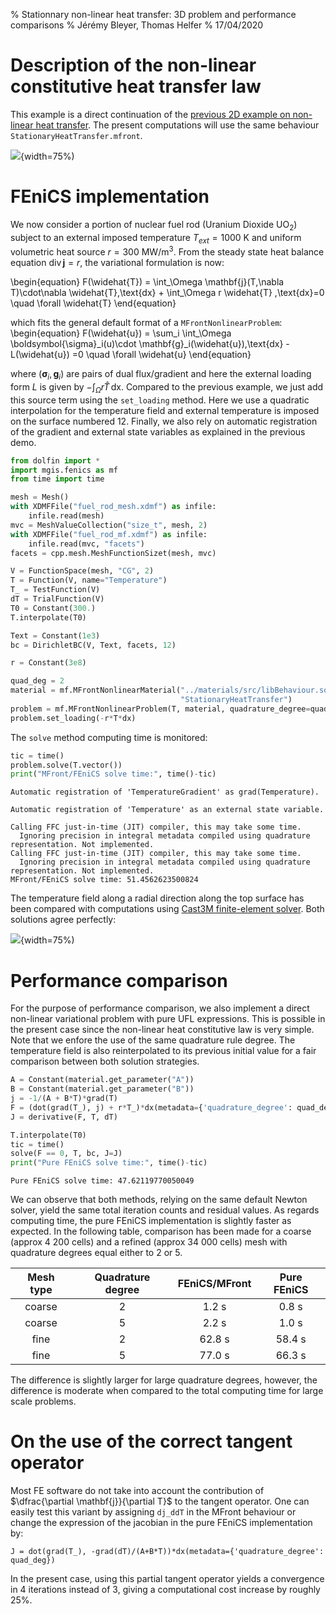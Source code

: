 % Stationnary non-linear heat transfer: 3D problem and performance comparisons
% Jérémy Bleyer, Thomas Helfer
% 17/04/2020

# Description of the non-linear constitutive heat transfer law

This example is a direct continuation of the [previous 2D example on non-linear heat transfer](nonlinear_heat_transfer.html). The present computations will use the same behaviour `StationaryHeatTransfer.mfront`.


![]("img/fuel_rod_solution.png"){width=75%)


# FEniCS implementation

We now consider a portion of nuclear fuel rod (Uranium Dioxide $\text{UO}_2$) subject to an external imposed temperature $T_{ext}=1000\text{ K}$ and uniform volumetric heat source $r=300 \text{ MW/m}^3$. From the steady state heat balance equation $\operatorname{div}\mathbf{j} = r$, the variational formulation is now:

\begin{equation}
F(\widehat{T}) = \int_\Omega \mathbf{j}(T,\nabla T)\cdot\nabla \widehat{T}\,\text{dx} + \int_\Omega r \widehat{T} \,\text{dx}=0 \quad \forall \widehat{T}
\end{equation}

which fits the general default format of a `MFrontNonlinearProblem`:
\begin{equation}
F(\widehat{u}) = \sum_i \int_\Omega \boldsymbol{\sigma}_i(u)\cdot \mathbf{g}_i(\widehat{u})\,\text{dx} -L(\widehat{u}) =0 \quad \forall \widehat{u}
\end{equation}

where $(\boldsymbol{\sigma}_i,\mathbf{g}_i)$ are pairs of dual flux/gradient and here the external loading form $L$ is given by $-\int_\Omega r \widehat{T} \,\text{dx}$. Compared to the previous example, we just add this source term using the `set_loading` method. Here we use a quadratic interpolation for the temperature field and external temperature is imposed on the surface numbered 12. Finally, we also rely on automatic registration of the gradient and external state variables as explained in the previous demo.


```python
from dolfin import *
import mgis.fenics as mf
from time import time

mesh = Mesh()
with XDMFFile("fuel_rod_mesh.xdmf") as infile:
    infile.read(mesh)
mvc = MeshValueCollection("size_t", mesh, 2)
with XDMFFile("fuel_rod_mf.xdmf") as infile:
    infile.read(mvc, "facets")
facets = cpp.mesh.MeshFunctionSizet(mesh, mvc)

V = FunctionSpace(mesh, "CG", 2)
T = Function(V, name="Temperature")
T_ = TestFunction(V)
dT = TrialFunction(V)
T0 = Constant(300.)
T.interpolate(T0)

Text = Constant(1e3)
bc = DirichletBC(V, Text, facets, 12)

r = Constant(3e8)

quad_deg = 2
material = mf.MFrontNonlinearMaterial("../materials/src/libBehaviour.so",
                                      "StationaryHeatTransfer")
problem = mf.MFrontNonlinearProblem(T, material, quadrature_degree=quad_deg, bcs=bc)
problem.set_loading(-r*T*dx)
```

The `solve` method computing time is monitored:


```python
tic = time()
problem.solve(T.vector())
print("MFront/FEniCS solve time:", time()-tic)
```

    Automatic registration of 'TemperatureGradient' as grad(Temperature).
    
    Automatic registration of 'Temperature' as an external state variable.
    
    Calling FFC just-in-time (JIT) compiler, this may take some time.
      Ignoring precision in integral metadata compiled using quadrature representation. Not implemented.
    Calling FFC just-in-time (JIT) compiler, this may take some time.
      Ignoring precision in integral metadata compiled using quadrature representation. Not implemented.
    MFront/FEniCS solve time: 51.4562623500824


The temperature field along a radial direction along the top surface has been compared with computations using [Cast3M finite-element solver](http://www-cast3m.cea.fr/). Both solutions agree perfectly:

![]("img/Temperature_Castem_FEniCS.png){width=75%)


# Performance comparison

For the purpose of performance comparison, we also implement a direct
non-linear variational problem with pure UFL expressions. This is
possible in the present case since the non-linear heat constitutive law
is very simple. Note that we enfore the use of the same quadrature rule
degree. The temperature field is also reinterpolated to its previous
initial value for a fair comparison between both solution strategies.


```python
A = Constant(material.get_parameter("A"))
B = Constant(material.get_parameter("B"))
j = -1/(A + B*T)*grad(T)
F = (dot(grad(T_), j) + r*T_)*dx(metadata={'quadrature_degree': quad_deg})
J = derivative(F, T, dT)

T.interpolate(T0)
tic = time()
solve(F == 0, T, bc, J=J)
print("Pure FEniCS solve time:", time()-tic)
```

    Pure FEniCS solve time: 47.62119770050049


We can observe that both methods, relying on the same default Newton
solver, yield the same total iteration counts and residual values. As
regards computing time, the pure FEniCS implementation is slightly
faster as expected. In the following table, comparison has been made for
a coarse (approx 4 200 cells) and a refined (approx 34 000 cells) mesh
with quadrature degrees equal either to 2 or 5.

|Mesh type | Quadrature degree | FEniCS/MFront | Pure FEniCS |
|:--------:|:-----------------:|:-------------:|:-----------:|
| coarse   | 2                 |     1.2 s     | 0.8 s       |
| coarse   | 5                 |     2.2 s     | 1.0 s       |
| fine     | 2                 |     62.8 s    | 58.4 s      |
| fine     | 5                 |     77.0 s    | 66.3 s      | 

The difference is slightly larger for large quadrature degrees, however,
the difference is moderate when compared to the total computing time for
large scale problems.

# On the use of the correct tangent operator

Most FE software do not take into account the contribution of $\dfrac{\partial \mathbf{j}}{\partial T}$ to the tangent operator. One can easily test this variant by assigning `dj_ddT` in the MFront behaviour or change the expression of the jacobian in the pure FEniCS implementation by:
```
J = dot(grad(T_), -grad(dT)/(A+B*T))*dx(metadata={'quadrature_degree': quad_deg})
```
In the present case, using this partial tangent operator yields a convergence in 4 iterations instead of 3, giving a computational cost increase by roughly 25%.
